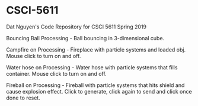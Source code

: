 # CSCI-5611
Dat Nguyen's Code Repository for CSCI 5611 Spring 2019

Bouncing Ball Processing - Ball bouncing in 3-dimensional cube.

Campfire on Processing - Fireplace with particle systems and loaded obj. Mouse click to turn on and off.

Water hose on Processing - Water hose with particle systems that fills container. Mouse click to turn on and off.

Fireball on Processing - Fireball with particle systems that hits shield and cause explosion effect. Click to generate, click again to send and click once done to reset.
